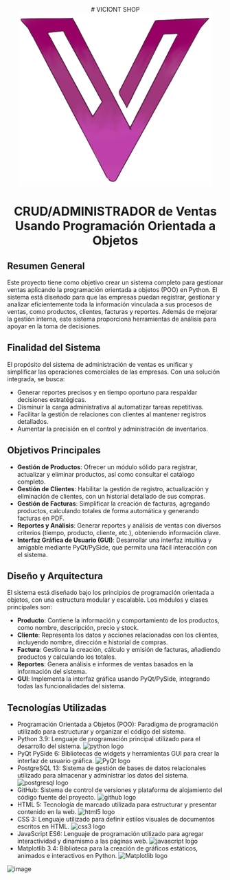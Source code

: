 <div style="text-align: center;">
# VICIONT SHOP
<img src="https://github.com/CrissyjuanxD/Viciont-Shop/blob/master/static/img/cucho_logof.png" />

# CRUD/ADMINISTRADOR de Ventas Usando Programación Orientada a Objetos
</div>

## Resumen General
Este proyecto tiene como objetivo crear un sistema completo para gestionar ventas aplicando la programación orientada a objetos (POO) en Python. El sistema está diseñado para que las empresas puedan registrar, gestionar y analizar eficientemente toda la información vinculada a sus procesos de ventas, como productos, clientes, facturas y reportes. Además de mejorar la gestión interna, este sistema proporciona herramientas de análisis para apoyar en la toma de decisiones.

## Finalidad del Sistema
El propósito del sistema de administración de ventas es unificar y simplificar las operaciones comerciales de las empresas. Con una solución integrada, se busca:

- Generar reportes precisos y en tiempo oportuno para respaldar decisiones estratégicas.
- Disminuir la carga administrativa al automatizar tareas repetitivas.
- Facilitar la gestión de relaciones con clientes al mantener registros detallados.
- Aumentar la precisión en el control y administración de inventarios.

## Objetivos Principales
- **Gestión de Productos**: Ofrecer un módulo sólido para registrar, actualizar y eliminar productos, así como consultar el catálogo completo.
- **Gestión de Clientes**: Habilitar la gestión de registro, actualización y eliminación de clientes, con un historial detallado de sus compras.
- **Gestión de Facturas**: Simplificar la creación de facturas, agregando productos, calculando totales de forma automática y generando facturas en PDF.
- **Reportes y Análisis**: Generar reportes y análisis de ventas con diversos criterios (tiempo, producto, cliente, etc.), obteniendo información clave.
- **Interfaz Gráfica de Usuario (GUI)**: Desarrollar una interfaz intuitiva y amigable mediante PyQt/PySide, que permita una fácil interacción con el sistema.

## Diseño y Arquitectura
El sistema está diseñado bajo los principios de programación orientada a objetos, con una estructura modular y escalable. Los módulos y clases principales son:

- **Producto**: Contiene la información y comportamiento de los productos, como nombre, descripción, precio y stock.
- **Cliente**: Representa los datos y acciones relacionadas con los clientes, incluyendo nombre, dirección e historial de compras.
- **Factura**: Gestiona la creación, cálculo y emisión de facturas, añadiendo productos y calculando los totales.
- **Reportes**: Genera análisis e informes de ventas basados en la información del sistema.
- **GUI**: Implementa la interfaz gráfica usando PyQt/PySide, integrando todas las funcionalidades del sistema.


## Tecnologías Utilizadas
<ul>
    <li>Programación Orientada a Objetos (POO): Paradigma de programación utilizado para estructurar y organizar el código del sistema.</li>
    <li>Python 3.9: Lenguaje de programación principal utilizado para el desarrollo del sistema.    <img src="https://cdn.jsdelivr.net/gh/devicons/devicon/icons/python/python-original.svg" height="30" alt="python logo"  /></li>
    <li>PyQt PySide 6: Bibliotecas de widgets y herramientas GUI para crear la interfaz de usuario gráfica.    <img src="https://cdn.jsdelivr.net/gh/devicons/devicon/icons/qt/qt-original.svg" height="30" alt="PyQt logo" />
</li>
    <li>PostgreSQL 13: Sistema de gestión de bases de datos relacionales utilizado para almacenar y administrar los datos del sistema.    <img src="https://cdn.jsdelivr.net/gh/devicons/devicon/icons/postgresql/postgresql-original.svg" height="30" alt="postgresql logo"  /></li>
    <li>GitHub: Sistema de control de versiones y plataforma de alojamiento del código fuente del proyecto.    <img src="https://cdn.jsdelivr.net/gh/devicons/devicon/icons/github/github-original.svg" height="30" alt="github logo"  /></li>
    <li>HTML 5: Tecnología de marcado utilizada para estructurar y presentar contenido en la web.    <img src="https://cdn.jsdelivr.net/gh/devicons/devicon/icons/html5/html5-original.svg" height="30" alt="html5 logo"  /></li>
    <li>CSS 3: Lenguaje utilizado para definir estilos visuales de documentos escritos en HTML.    <img src="https://cdn.jsdelivr.net/gh/devicons/devicon/icons/css3/css3-original.svg" height="30" alt="css3 logo"  /></li>
    <li>JavaScript ES6: Lenguaje de programación utilizado para agregar interactividad y dinamismo a las páginas web.    <img src="https://cdn.jsdelivr.net/gh/devicons/devicon/icons/javascript/javascript-original.svg" height="30" alt="javascript logo"  /></li>
</li>
    <li>Matplotlib 3.4: Biblioteca para la creación de gráficos estáticos, animados e interactivos en Python.    <img src="https://cdn.jsdelivr.net/gh/devicons/devicon/icons/matlab/matlab-original.svg" height="30" alt="Matplotlib logo" />
</li>
</ul>


![image](https://github.com/user-attachments/assets/8bbf7c23-7b04-4033-b4f0-7a91a8284031)
